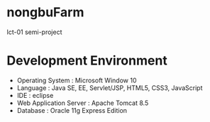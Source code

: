 # nongbuFarm
Ict-01 semi-project

# Development Environment
- Operating System : Microsoft Window 10
- Language : Java SE, EE, Servlet/JSP, HTML5, CSS3, JavaScript
- IDE : eclipse
- Web Application Server : Apache Tomcat 8.5
- Database : Oracle 11g Express Edition
